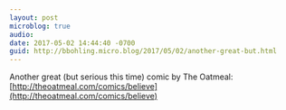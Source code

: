 ```yaml
---
layout: post
microblog: true
audio: 
date: 2017-05-02 14:44:40 -0700
guid: http://bbohling.micro.blog/2017/05/02/another-great-but.html
---
```

Another great (but serious this time) comic by The Oatmeal: [http://theoatmeal.com/comics/believe](http://theoatmeal.com/comics/believe)
